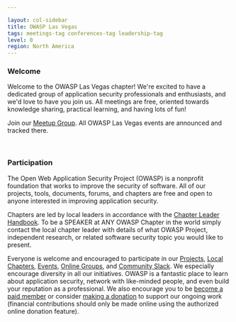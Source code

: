 ```yaml
---

layout: col-sidebar
title: OWASP Las Vegas
tags: meetings-tag conferences-tag leadership-tag
level: 0
region: North America
---
```


### Welcome

Welcome to the OWASP Las Vegas chapter! We're excited to have a dedicated group of application security professionals and enthusiasts, and we'd love to have you join us. All meetings are free, oriented towards knowledge sharing, practical learning, and having lots of fun!

Join our [Meetup Group](https://www.meetup.com/OWASP-Las-Vegas-Chapter/). All OWASP Las Vegas events are announced and tracked there.


<br>

### Participation

The Open Web Application Security Project (OWASP) is a nonprofit foundation that works to improve the security of software. All of our projects, tools, documents, forums, and chapters are free and open to anyone interested in improving application security. 

Chapters are led by local leaders in accordance with the [Chapter Leader Handbook](https://owasp.org/www-policy/operational/chapter-handbook-existing). To be a SPEAKER at ANY OWASP Chapter in the world simply contact the local chapter leader with details of what OWASP Project, independent research, or related software security topic you would like to present.

Everyone is welcome and encouraged to participate in our [Projects](https://owasp.org/projects/), [Local Chapters](https://owasp.org/chapters), [Events](https://owasp.org/events), [Online Groups](https://groups.google.com/a/owasp.com/), and [Community Slack](https://owasp.slack.com/). We especially encourage diversity in all our initiatives. OWASP is a fantastic place to learn about application security, network with like-minded people, and even build your reputation as a professional. We also encourage you to be [become a paid member](https://owasp.org/membership) or consider [making a donation](https://owasp.org/donate) to support our ongoing work (financial contributions should only be made online using the authorized online donation feature).
